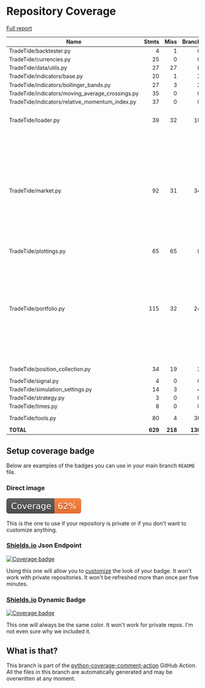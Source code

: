 # Repository Coverage

[Full report](https://htmlpreview.github.io/?https://github.com/MartinPdeS/TradeTide/blob/python-coverage-comment-action-data/htmlcov/index.html)

| Name                                               |    Stmts |     Miss |   Branch |   BrPart |   Cover |   Missing |
|--------------------------------------------------- | -------: | -------: | -------: | -------: | ------: | --------: |
| TradeTide/backtester.py                            |        4 |        1 |        0 |        0 |     75% |        13 |
| TradeTide/currencies.py                            |       25 |        0 |        0 |        0 |    100% |           |
| TradeTide/data/utils.py                            |       27 |       27 |        8 |        0 |      0% |      1-69 |
| TradeTide/indicators/base.py                       |       20 |        1 |        2 |        1 |     91% |        47 |
| TradeTide/indicators/bollinger\_bands.py           |       27 |        3 |        2 |        1 |     86% |     72-86 |
| TradeTide/indicators/moving\_average\_crossings.py |       35 |        0 |        0 |        0 |    100% |           |
| TradeTide/indicators/relative\_momentum\_index.py  |       37 |        0 |        0 |        0 |    100% |           |
| TradeTide/loader.py                                |       39 |       32 |       10 |        0 |     14% |26-33, 52-96, 114-128 |
| TradeTide/market.py                                |       92 |       31 |       34 |        9 |     57% |25-46, 118-119, 163-164, 173-174, 218-219, 227-228, 233->239, 239->245, 252-253 |
| TradeTide/plottings.py                             |       65 |       65 |        8 |        0 |      0% |     4-322 |
| TradeTide/portfolio.py                             |      115 |       32 |       24 |        5 |     69% |64->73, 82, 96, 104, 107, 212-215, 238-239, 262-263, 286-287, 310-315, 327-352 |
| TradeTide/position\_collection.py                  |       34 |       19 |        2 |        0 |     42% |    60-105 |
| TradeTide/signal.py                                |        4 |        0 |        0 |        0 |    100% |           |
| TradeTide/simulation\_settings.py                  |       14 |        3 |        4 |        0 |     72% |     16-18 |
| TradeTide/strategy.py                              |        3 |        0 |        0 |        0 |    100% |           |
| TradeTide/times.py                                 |        8 |        0 |        0 |        0 |    100% |           |
| TradeTide/tools.py                                 |       80 |        4 |       36 |        3 |     94% |24-25, 28, 65 |
|                                          **TOTAL** |  **629** |  **218** |  **130** |   **19** | **62%** |           |


## Setup coverage badge

Below are examples of the badges you can use in your main branch `README` file.

### Direct image

[![Coverage badge](https://raw.githubusercontent.com/MartinPdeS/TradeTide/python-coverage-comment-action-data/badge.svg)](https://htmlpreview.github.io/?https://github.com/MartinPdeS/TradeTide/blob/python-coverage-comment-action-data/htmlcov/index.html)

This is the one to use if your repository is private or if you don't want to customize anything.

### [Shields.io](https://shields.io) Json Endpoint

[![Coverage badge](https://img.shields.io/endpoint?url=https://raw.githubusercontent.com/MartinPdeS/TradeTide/python-coverage-comment-action-data/endpoint.json)](https://htmlpreview.github.io/?https://github.com/MartinPdeS/TradeTide/blob/python-coverage-comment-action-data/htmlcov/index.html)

Using this one will allow you to [customize](https://shields.io/endpoint) the look of your badge.
It won't work with private repositories. It won't be refreshed more than once per five minutes.

### [Shields.io](https://shields.io) Dynamic Badge

[![Coverage badge](https://img.shields.io/badge/dynamic/json?color=brightgreen&label=coverage&query=%24.message&url=https%3A%2F%2Fraw.githubusercontent.com%2FMartinPdeS%2FTradeTide%2Fpython-coverage-comment-action-data%2Fendpoint.json)](https://htmlpreview.github.io/?https://github.com/MartinPdeS/TradeTide/blob/python-coverage-comment-action-data/htmlcov/index.html)

This one will always be the same color. It won't work for private repos. I'm not even sure why we included it.

## What is that?

This branch is part of the
[python-coverage-comment-action](https://github.com/marketplace/actions/python-coverage-comment)
GitHub Action. All the files in this branch are automatically generated and may be
overwritten at any moment.